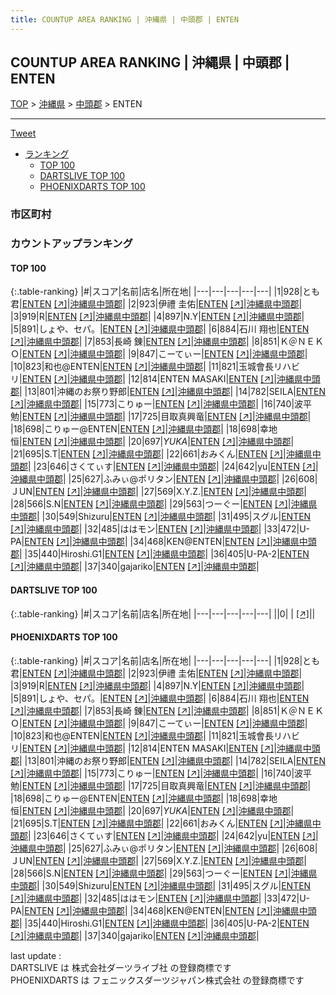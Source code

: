 ```yaml
---
title: COUNTUP AREA RANKING | 沖縄県 | 中頭郡 | ENTEN
---
```

## COUNTUP AREA RANKING | 沖縄県 | 中頭郡 | ENTEN

[TOP](/darts/rank/) > [沖縄県](/darts/rank/沖縄県/) > [中頭郡](/darts/rank/沖縄県/中頭郡/) > ENTEN

___

<a href="https://twitter.com/share?ref_src=twsrc%5Etfw" data-text="COUNTUP AREA RANKING | 沖縄県中頭郡ENTEN" class="twitter-share-button" data-hashtags="DARTSLIVE,PHOENIXDARTS,darts,ダーツ" data-show-count="false">Tweet</a>

* [ランキング](#カウントアップランキング)
    * [TOP 100](#top-100)
    * [DARTSLIVE TOP 100](#dartslive-top-100)
    * [PHOENIXDARTS TOP 100](#phoenixdarts-top-100)

### 市区町村

<ul>

</ul>

### カウントアップランキング

#### TOP 100



{:.table-ranking}
|#|スコア|名前|店名|所在地|
|---|---|---|---|---|
|1|928|<span class="rank-name-pd">とも君</span>|<a href="/darts/rank/shops/9469.html">ENTEN</a> <a href="https://vs.phoenixdarts.com/jp/shop/shopDetailInfo/s_9469?s_seq=9469">[↗]</a>|<a href="/darts/rank/沖縄県/中頭郡">沖縄県中頭郡</a>|
|2|923|<span class="rank-name-pd">伊禮 圭佑</span>|<a href="/darts/rank/shops/9469.html">ENTEN</a> <a href="https://vs.phoenixdarts.com/jp/shop/shopDetailInfo/s_9469?s_seq=9469">[↗]</a>|<a href="/darts/rank/沖縄県/中頭郡">沖縄県中頭郡</a>|
|3|919|<span class="rank-name-pd">R</span>|<a href="/darts/rank/shops/9469.html">ENTEN</a> <a href="https://vs.phoenixdarts.com/jp/shop/shopDetailInfo/s_9469?s_seq=9469">[↗]</a>|<a href="/darts/rank/沖縄県/中頭郡">沖縄県中頭郡</a>|
|4|897|<span class="rank-name-pd">N.Y</span>|<a href="/darts/rank/shops/9469.html">ENTEN</a> <a href="https://vs.phoenixdarts.com/jp/shop/shopDetailInfo/s_9469?s_seq=9469">[↗]</a>|<a href="/darts/rank/沖縄県/中頭郡">沖縄県中頭郡</a>|
|5|891|<span class="rank-name-pd">しょや、セパ。</span>|<a href="/darts/rank/shops/9469.html">ENTEN</a> <a href="https://vs.phoenixdarts.com/jp/shop/shopDetailInfo/s_9469?s_seq=9469">[↗]</a>|<a href="/darts/rank/沖縄県/中頭郡">沖縄県中頭郡</a>|
|6|884|<span class="rank-name-pd">石川 翔也</span>|<a href="/darts/rank/shops/9469.html">ENTEN</a> <a href="https://vs.phoenixdarts.com/jp/shop/shopDetailInfo/s_9469?s_seq=9469">[↗]</a>|<a href="/darts/rank/沖縄県/中頭郡">沖縄県中頭郡</a>|
|7|853|<span class="rank-name-pd">長崎 錬</span>|<a href="/darts/rank/shops/9469.html">ENTEN</a> <a href="https://vs.phoenixdarts.com/jp/shop/shopDetailInfo/s_9469?s_seq=9469">[↗]</a>|<a href="/darts/rank/沖縄県/中頭郡">沖縄県中頭郡</a>|
|8|851|<span class="rank-name-pd">Ｋ＠ＮＥＫＯ</span>|<a href="/darts/rank/shops/9469.html">ENTEN</a> <a href="https://vs.phoenixdarts.com/jp/shop/shopDetailInfo/s_9469?s_seq=9469">[↗]</a>|<a href="/darts/rank/沖縄県/中頭郡">沖縄県中頭郡</a>|
|9|847|<span class="rank-name-pd">こーてぃー</span>|<a href="/darts/rank/shops/9469.html">ENTEN</a> <a href="https://vs.phoenixdarts.com/jp/shop/shopDetailInfo/s_9469?s_seq=9469">[↗]</a>|<a href="/darts/rank/沖縄県/中頭郡">沖縄県中頭郡</a>|
|10|823|<span class="rank-name-pd">和也@ENTEN</span>|<a href="/darts/rank/shops/9469.html">ENTEN</a> <a href="https://vs.phoenixdarts.com/jp/shop/shopDetailInfo/s_9469?s_seq=9469">[↗]</a>|<a href="/darts/rank/沖縄県/中頭郡">沖縄県中頭郡</a>|
|11|821|<span class="rank-name-pd">玉城會長リハビリ</span>|<a href="/darts/rank/shops/9469.html">ENTEN</a> <a href="https://vs.phoenixdarts.com/jp/shop/shopDetailInfo/s_9469?s_seq=9469">[↗]</a>|<a href="/darts/rank/沖縄県/中頭郡">沖縄県中頭郡</a>|
|12|814|<span class="rank-name-pd">ENTEN MASAKI</span>|<a href="/darts/rank/shops/9469.html">ENTEN</a> <a href="https://vs.phoenixdarts.com/jp/shop/shopDetailInfo/s_9469?s_seq=9469">[↗]</a>|<a href="/darts/rank/沖縄県/中頭郡">沖縄県中頭郡</a>|
|13|801|<span class="rank-name-pd">沖縄のお祭り野郎</span>|<a href="/darts/rank/shops/9469.html">ENTEN</a> <a href="https://vs.phoenixdarts.com/jp/shop/shopDetailInfo/s_9469?s_seq=9469">[↗]</a>|<a href="/darts/rank/沖縄県/中頭郡">沖縄県中頭郡</a>|
|14|782|<span class="rank-name-pd">SEILA</span>|<a href="/darts/rank/shops/9469.html">ENTEN</a> <a href="https://vs.phoenixdarts.com/jp/shop/shopDetailInfo/s_9469?s_seq=9469">[↗]</a>|<a href="/darts/rank/沖縄県/中頭郡">沖縄県中頭郡</a>|
|15|773|<span class="rank-name-pd">こりゅー</span>|<a href="/darts/rank/shops/9469.html">ENTEN</a> <a href="https://vs.phoenixdarts.com/jp/shop/shopDetailInfo/s_9469?s_seq=9469">[↗]</a>|<a href="/darts/rank/沖縄県/中頭郡">沖縄県中頭郡</a>|
|16|740|<span class="rank-name-pd">波平勉</span>|<a href="/darts/rank/shops/9469.html">ENTEN</a> <a href="https://vs.phoenixdarts.com/jp/shop/shopDetailInfo/s_9469?s_seq=9469">[↗]</a>|<a href="/darts/rank/沖縄県/中頭郡">沖縄県中頭郡</a>|
|17|725|<span class="rank-name-pd">目取真興竜</span>|<a href="/darts/rank/shops/9469.html">ENTEN</a> <a href="https://vs.phoenixdarts.com/jp/shop/shopDetailInfo/s_9469?s_seq=9469">[↗]</a>|<a href="/darts/rank/沖縄県/中頭郡">沖縄県中頭郡</a>|
|18|698|<span class="rank-name-pd">こりゅー@ENTEN</span>|<a href="/darts/rank/shops/9469.html">ENTEN</a> <a href="https://vs.phoenixdarts.com/jp/shop/shopDetailInfo/s_9469?s_seq=9469">[↗]</a>|<a href="/darts/rank/沖縄県/中頭郡">沖縄県中頭郡</a>|
|18|698|<span class="rank-name-pd">幸地　恒</span>|<a href="/darts/rank/shops/9469.html">ENTEN</a> <a href="https://vs.phoenixdarts.com/jp/shop/shopDetailInfo/s_9469?s_seq=9469">[↗]</a>|<a href="/darts/rank/沖縄県/中頭郡">沖縄県中頭郡</a>|
|20|697|<span class="rank-name-pd">*YUKA*</span>|<a href="/darts/rank/shops/9469.html">ENTEN</a> <a href="https://vs.phoenixdarts.com/jp/shop/shopDetailInfo/s_9469?s_seq=9469">[↗]</a>|<a href="/darts/rank/沖縄県/中頭郡">沖縄県中頭郡</a>|
|21|695|<span class="rank-name-pd">S.T</span>|<a href="/darts/rank/shops/9469.html">ENTEN</a> <a href="https://vs.phoenixdarts.com/jp/shop/shopDetailInfo/s_9469?s_seq=9469">[↗]</a>|<a href="/darts/rank/沖縄県/中頭郡">沖縄県中頭郡</a>|
|22|661|<span class="rank-name-pd">おみくん</span>|<a href="/darts/rank/shops/9469.html">ENTEN</a> <a href="https://vs.phoenixdarts.com/jp/shop/shopDetailInfo/s_9469?s_seq=9469">[↗]</a>|<a href="/darts/rank/沖縄県/中頭郡">沖縄県中頭郡</a>|
|23|646|<span class="rank-name-pd">さくてぃす</span>|<a href="/darts/rank/shops/9469.html">ENTEN</a> <a href="https://vs.phoenixdarts.com/jp/shop/shopDetailInfo/s_9469?s_seq=9469">[↗]</a>|<a href="/darts/rank/沖縄県/中頭郡">沖縄県中頭郡</a>|
|24|642|<span class="rank-name-pd">yu</span>|<a href="/darts/rank/shops/9469.html">ENTEN</a> <a href="https://vs.phoenixdarts.com/jp/shop/shopDetailInfo/s_9469?s_seq=9469">[↗]</a>|<a href="/darts/rank/沖縄県/中頭郡">沖縄県中頭郡</a>|
|25|627|<span class="rank-name-pd">ふみぃ@ポリタン</span>|<a href="/darts/rank/shops/9469.html">ENTEN</a> <a href="https://vs.phoenixdarts.com/jp/shop/shopDetailInfo/s_9469?s_seq=9469">[↗]</a>|<a href="/darts/rank/沖縄県/中頭郡">沖縄県中頭郡</a>|
|26|608|<span class="rank-name-pd">ＪUN</span>|<a href="/darts/rank/shops/9469.html">ENTEN</a> <a href="https://vs.phoenixdarts.com/jp/shop/shopDetailInfo/s_9469?s_seq=9469">[↗]</a>|<a href="/darts/rank/沖縄県/中頭郡">沖縄県中頭郡</a>|
|27|569|<span class="rank-name-pd">X.Y.Z.</span>|<a href="/darts/rank/shops/9469.html">ENTEN</a> <a href="https://vs.phoenixdarts.com/jp/shop/shopDetailInfo/s_9469?s_seq=9469">[↗]</a>|<a href="/darts/rank/沖縄県/中頭郡">沖縄県中頭郡</a>|
|28|566|<span class="rank-name-pd">S.N</span>|<a href="/darts/rank/shops/9469.html">ENTEN</a> <a href="https://vs.phoenixdarts.com/jp/shop/shopDetailInfo/s_9469?s_seq=9469">[↗]</a>|<a href="/darts/rank/沖縄県/中頭郡">沖縄県中頭郡</a>|
|29|563|<span class="rank-name-pd">つーぐー</span>|<a href="/darts/rank/shops/9469.html">ENTEN</a> <a href="https://vs.phoenixdarts.com/jp/shop/shopDetailInfo/s_9469?s_seq=9469">[↗]</a>|<a href="/darts/rank/沖縄県/中頭郡">沖縄県中頭郡</a>|
|30|549|<span class="rank-name-pd">Shizuru</span>|<a href="/darts/rank/shops/9469.html">ENTEN</a> <a href="https://vs.phoenixdarts.com/jp/shop/shopDetailInfo/s_9469?s_seq=9469">[↗]</a>|<a href="/darts/rank/沖縄県/中頭郡">沖縄県中頭郡</a>|
|31|495|<span class="rank-name-pd">スグル</span>|<a href="/darts/rank/shops/9469.html">ENTEN</a> <a href="https://vs.phoenixdarts.com/jp/shop/shopDetailInfo/s_9469?s_seq=9469">[↗]</a>|<a href="/darts/rank/沖縄県/中頭郡">沖縄県中頭郡</a>|
|32|485|<span class="rank-name-pd">ははモン</span>|<a href="/darts/rank/shops/9469.html">ENTEN</a> <a href="https://vs.phoenixdarts.com/jp/shop/shopDetailInfo/s_9469?s_seq=9469">[↗]</a>|<a href="/darts/rank/沖縄県/中頭郡">沖縄県中頭郡</a>|
|33|472|<span class="rank-name-pd">U-PA</span>|<a href="/darts/rank/shops/9469.html">ENTEN</a> <a href="https://vs.phoenixdarts.com/jp/shop/shopDetailInfo/s_9469?s_seq=9469">[↗]</a>|<a href="/darts/rank/沖縄県/中頭郡">沖縄県中頭郡</a>|
|34|468|<span class="rank-name-pd">KEN@ENTEN</span>|<a href="/darts/rank/shops/9469.html">ENTEN</a> <a href="https://vs.phoenixdarts.com/jp/shop/shopDetailInfo/s_9469?s_seq=9469">[↗]</a>|<a href="/darts/rank/沖縄県/中頭郡">沖縄県中頭郡</a>|
|35|440|<span class="rank-name-pd">Hiroshi.G1</span>|<a href="/darts/rank/shops/9469.html">ENTEN</a> <a href="https://vs.phoenixdarts.com/jp/shop/shopDetailInfo/s_9469?s_seq=9469">[↗]</a>|<a href="/darts/rank/沖縄県/中頭郡">沖縄県中頭郡</a>|
|36|405|<span class="rank-name-pd">U-PA-2</span>|<a href="/darts/rank/shops/9469.html">ENTEN</a> <a href="https://vs.phoenixdarts.com/jp/shop/shopDetailInfo/s_9469?s_seq=9469">[↗]</a>|<a href="/darts/rank/沖縄県/中頭郡">沖縄県中頭郡</a>|
|37|340|<span class="rank-name-pd">gajariko</span>|<a href="/darts/rank/shops/9469.html">ENTEN</a> <a href="https://vs.phoenixdarts.com/jp/shop/shopDetailInfo/s_9469?s_seq=9469">[↗]</a>|<a href="/darts/rank/沖縄県/中頭郡">沖縄県中頭郡</a>|


#### DARTSLIVE TOP 100



{:.table-ranking}
|#|スコア|名前|店名|所在地|
|---|---|---|---|---|
||0|<span class="rank-name-dl"> </span>|<a href="/darts/rank/shops/.html"></a> <a href="">[↗]</a>|<a href="/darts/rank//"></a>|


#### PHOENIXDARTS TOP 100



{:.table-ranking}
|#|スコア|名前|店名|所在地|
|---|---|---|---|---|
|1|928|<span class="rank-name-pd">とも君</span>|<a href="/darts/rank/shops/9469.html">ENTEN</a> <a href="https://vs.phoenixdarts.com/jp/shop/shopDetailInfo/s_9469?s_seq=9469">[↗]</a>|<a href="/darts/rank/沖縄県/中頭郡">沖縄県中頭郡</a>|
|2|923|<span class="rank-name-pd">伊禮 圭佑</span>|<a href="/darts/rank/shops/9469.html">ENTEN</a> <a href="https://vs.phoenixdarts.com/jp/shop/shopDetailInfo/s_9469?s_seq=9469">[↗]</a>|<a href="/darts/rank/沖縄県/中頭郡">沖縄県中頭郡</a>|
|3|919|<span class="rank-name-pd">R</span>|<a href="/darts/rank/shops/9469.html">ENTEN</a> <a href="https://vs.phoenixdarts.com/jp/shop/shopDetailInfo/s_9469?s_seq=9469">[↗]</a>|<a href="/darts/rank/沖縄県/中頭郡">沖縄県中頭郡</a>|
|4|897|<span class="rank-name-pd">N.Y</span>|<a href="/darts/rank/shops/9469.html">ENTEN</a> <a href="https://vs.phoenixdarts.com/jp/shop/shopDetailInfo/s_9469?s_seq=9469">[↗]</a>|<a href="/darts/rank/沖縄県/中頭郡">沖縄県中頭郡</a>|
|5|891|<span class="rank-name-pd">しょや、セパ。</span>|<a href="/darts/rank/shops/9469.html">ENTEN</a> <a href="https://vs.phoenixdarts.com/jp/shop/shopDetailInfo/s_9469?s_seq=9469">[↗]</a>|<a href="/darts/rank/沖縄県/中頭郡">沖縄県中頭郡</a>|
|6|884|<span class="rank-name-pd">石川 翔也</span>|<a href="/darts/rank/shops/9469.html">ENTEN</a> <a href="https://vs.phoenixdarts.com/jp/shop/shopDetailInfo/s_9469?s_seq=9469">[↗]</a>|<a href="/darts/rank/沖縄県/中頭郡">沖縄県中頭郡</a>|
|7|853|<span class="rank-name-pd">長崎 錬</span>|<a href="/darts/rank/shops/9469.html">ENTEN</a> <a href="https://vs.phoenixdarts.com/jp/shop/shopDetailInfo/s_9469?s_seq=9469">[↗]</a>|<a href="/darts/rank/沖縄県/中頭郡">沖縄県中頭郡</a>|
|8|851|<span class="rank-name-pd">Ｋ＠ＮＥＫＯ</span>|<a href="/darts/rank/shops/9469.html">ENTEN</a> <a href="https://vs.phoenixdarts.com/jp/shop/shopDetailInfo/s_9469?s_seq=9469">[↗]</a>|<a href="/darts/rank/沖縄県/中頭郡">沖縄県中頭郡</a>|
|9|847|<span class="rank-name-pd">こーてぃー</span>|<a href="/darts/rank/shops/9469.html">ENTEN</a> <a href="https://vs.phoenixdarts.com/jp/shop/shopDetailInfo/s_9469?s_seq=9469">[↗]</a>|<a href="/darts/rank/沖縄県/中頭郡">沖縄県中頭郡</a>|
|10|823|<span class="rank-name-pd">和也@ENTEN</span>|<a href="/darts/rank/shops/9469.html">ENTEN</a> <a href="https://vs.phoenixdarts.com/jp/shop/shopDetailInfo/s_9469?s_seq=9469">[↗]</a>|<a href="/darts/rank/沖縄県/中頭郡">沖縄県中頭郡</a>|
|11|821|<span class="rank-name-pd">玉城會長リハビリ</span>|<a href="/darts/rank/shops/9469.html">ENTEN</a> <a href="https://vs.phoenixdarts.com/jp/shop/shopDetailInfo/s_9469?s_seq=9469">[↗]</a>|<a href="/darts/rank/沖縄県/中頭郡">沖縄県中頭郡</a>|
|12|814|<span class="rank-name-pd">ENTEN MASAKI</span>|<a href="/darts/rank/shops/9469.html">ENTEN</a> <a href="https://vs.phoenixdarts.com/jp/shop/shopDetailInfo/s_9469?s_seq=9469">[↗]</a>|<a href="/darts/rank/沖縄県/中頭郡">沖縄県中頭郡</a>|
|13|801|<span class="rank-name-pd">沖縄のお祭り野郎</span>|<a href="/darts/rank/shops/9469.html">ENTEN</a> <a href="https://vs.phoenixdarts.com/jp/shop/shopDetailInfo/s_9469?s_seq=9469">[↗]</a>|<a href="/darts/rank/沖縄県/中頭郡">沖縄県中頭郡</a>|
|14|782|<span class="rank-name-pd">SEILA</span>|<a href="/darts/rank/shops/9469.html">ENTEN</a> <a href="https://vs.phoenixdarts.com/jp/shop/shopDetailInfo/s_9469?s_seq=9469">[↗]</a>|<a href="/darts/rank/沖縄県/中頭郡">沖縄県中頭郡</a>|
|15|773|<span class="rank-name-pd">こりゅー</span>|<a href="/darts/rank/shops/9469.html">ENTEN</a> <a href="https://vs.phoenixdarts.com/jp/shop/shopDetailInfo/s_9469?s_seq=9469">[↗]</a>|<a href="/darts/rank/沖縄県/中頭郡">沖縄県中頭郡</a>|
|16|740|<span class="rank-name-pd">波平勉</span>|<a href="/darts/rank/shops/9469.html">ENTEN</a> <a href="https://vs.phoenixdarts.com/jp/shop/shopDetailInfo/s_9469?s_seq=9469">[↗]</a>|<a href="/darts/rank/沖縄県/中頭郡">沖縄県中頭郡</a>|
|17|725|<span class="rank-name-pd">目取真興竜</span>|<a href="/darts/rank/shops/9469.html">ENTEN</a> <a href="https://vs.phoenixdarts.com/jp/shop/shopDetailInfo/s_9469?s_seq=9469">[↗]</a>|<a href="/darts/rank/沖縄県/中頭郡">沖縄県中頭郡</a>|
|18|698|<span class="rank-name-pd">こりゅー@ENTEN</span>|<a href="/darts/rank/shops/9469.html">ENTEN</a> <a href="https://vs.phoenixdarts.com/jp/shop/shopDetailInfo/s_9469?s_seq=9469">[↗]</a>|<a href="/darts/rank/沖縄県/中頭郡">沖縄県中頭郡</a>|
|18|698|<span class="rank-name-pd">幸地　恒</span>|<a href="/darts/rank/shops/9469.html">ENTEN</a> <a href="https://vs.phoenixdarts.com/jp/shop/shopDetailInfo/s_9469?s_seq=9469">[↗]</a>|<a href="/darts/rank/沖縄県/中頭郡">沖縄県中頭郡</a>|
|20|697|<span class="rank-name-pd">*YUKA*</span>|<a href="/darts/rank/shops/9469.html">ENTEN</a> <a href="https://vs.phoenixdarts.com/jp/shop/shopDetailInfo/s_9469?s_seq=9469">[↗]</a>|<a href="/darts/rank/沖縄県/中頭郡">沖縄県中頭郡</a>|
|21|695|<span class="rank-name-pd">S.T</span>|<a href="/darts/rank/shops/9469.html">ENTEN</a> <a href="https://vs.phoenixdarts.com/jp/shop/shopDetailInfo/s_9469?s_seq=9469">[↗]</a>|<a href="/darts/rank/沖縄県/中頭郡">沖縄県中頭郡</a>|
|22|661|<span class="rank-name-pd">おみくん</span>|<a href="/darts/rank/shops/9469.html">ENTEN</a> <a href="https://vs.phoenixdarts.com/jp/shop/shopDetailInfo/s_9469?s_seq=9469">[↗]</a>|<a href="/darts/rank/沖縄県/中頭郡">沖縄県中頭郡</a>|
|23|646|<span class="rank-name-pd">さくてぃす</span>|<a href="/darts/rank/shops/9469.html">ENTEN</a> <a href="https://vs.phoenixdarts.com/jp/shop/shopDetailInfo/s_9469?s_seq=9469">[↗]</a>|<a href="/darts/rank/沖縄県/中頭郡">沖縄県中頭郡</a>|
|24|642|<span class="rank-name-pd">yu</span>|<a href="/darts/rank/shops/9469.html">ENTEN</a> <a href="https://vs.phoenixdarts.com/jp/shop/shopDetailInfo/s_9469?s_seq=9469">[↗]</a>|<a href="/darts/rank/沖縄県/中頭郡">沖縄県中頭郡</a>|
|25|627|<span class="rank-name-pd">ふみぃ@ポリタン</span>|<a href="/darts/rank/shops/9469.html">ENTEN</a> <a href="https://vs.phoenixdarts.com/jp/shop/shopDetailInfo/s_9469?s_seq=9469">[↗]</a>|<a href="/darts/rank/沖縄県/中頭郡">沖縄県中頭郡</a>|
|26|608|<span class="rank-name-pd">ＪUN</span>|<a href="/darts/rank/shops/9469.html">ENTEN</a> <a href="https://vs.phoenixdarts.com/jp/shop/shopDetailInfo/s_9469?s_seq=9469">[↗]</a>|<a href="/darts/rank/沖縄県/中頭郡">沖縄県中頭郡</a>|
|27|569|<span class="rank-name-pd">X.Y.Z.</span>|<a href="/darts/rank/shops/9469.html">ENTEN</a> <a href="https://vs.phoenixdarts.com/jp/shop/shopDetailInfo/s_9469?s_seq=9469">[↗]</a>|<a href="/darts/rank/沖縄県/中頭郡">沖縄県中頭郡</a>|
|28|566|<span class="rank-name-pd">S.N</span>|<a href="/darts/rank/shops/9469.html">ENTEN</a> <a href="https://vs.phoenixdarts.com/jp/shop/shopDetailInfo/s_9469?s_seq=9469">[↗]</a>|<a href="/darts/rank/沖縄県/中頭郡">沖縄県中頭郡</a>|
|29|563|<span class="rank-name-pd">つーぐー</span>|<a href="/darts/rank/shops/9469.html">ENTEN</a> <a href="https://vs.phoenixdarts.com/jp/shop/shopDetailInfo/s_9469?s_seq=9469">[↗]</a>|<a href="/darts/rank/沖縄県/中頭郡">沖縄県中頭郡</a>|
|30|549|<span class="rank-name-pd">Shizuru</span>|<a href="/darts/rank/shops/9469.html">ENTEN</a> <a href="https://vs.phoenixdarts.com/jp/shop/shopDetailInfo/s_9469?s_seq=9469">[↗]</a>|<a href="/darts/rank/沖縄県/中頭郡">沖縄県中頭郡</a>|
|31|495|<span class="rank-name-pd">スグル</span>|<a href="/darts/rank/shops/9469.html">ENTEN</a> <a href="https://vs.phoenixdarts.com/jp/shop/shopDetailInfo/s_9469?s_seq=9469">[↗]</a>|<a href="/darts/rank/沖縄県/中頭郡">沖縄県中頭郡</a>|
|32|485|<span class="rank-name-pd">ははモン</span>|<a href="/darts/rank/shops/9469.html">ENTEN</a> <a href="https://vs.phoenixdarts.com/jp/shop/shopDetailInfo/s_9469?s_seq=9469">[↗]</a>|<a href="/darts/rank/沖縄県/中頭郡">沖縄県中頭郡</a>|
|33|472|<span class="rank-name-pd">U-PA</span>|<a href="/darts/rank/shops/9469.html">ENTEN</a> <a href="https://vs.phoenixdarts.com/jp/shop/shopDetailInfo/s_9469?s_seq=9469">[↗]</a>|<a href="/darts/rank/沖縄県/中頭郡">沖縄県中頭郡</a>|
|34|468|<span class="rank-name-pd">KEN@ENTEN</span>|<a href="/darts/rank/shops/9469.html">ENTEN</a> <a href="https://vs.phoenixdarts.com/jp/shop/shopDetailInfo/s_9469?s_seq=9469">[↗]</a>|<a href="/darts/rank/沖縄県/中頭郡">沖縄県中頭郡</a>|
|35|440|<span class="rank-name-pd">Hiroshi.G1</span>|<a href="/darts/rank/shops/9469.html">ENTEN</a> <a href="https://vs.phoenixdarts.com/jp/shop/shopDetailInfo/s_9469?s_seq=9469">[↗]</a>|<a href="/darts/rank/沖縄県/中頭郡">沖縄県中頭郡</a>|
|36|405|<span class="rank-name-pd">U-PA-2</span>|<a href="/darts/rank/shops/9469.html">ENTEN</a> <a href="https://vs.phoenixdarts.com/jp/shop/shopDetailInfo/s_9469?s_seq=9469">[↗]</a>|<a href="/darts/rank/沖縄県/中頭郡">沖縄県中頭郡</a>|
|37|340|<span class="rank-name-pd">gajariko</span>|<a href="/darts/rank/shops/9469.html">ENTEN</a> <a href="https://vs.phoenixdarts.com/jp/shop/shopDetailInfo/s_9469?s_seq=9469">[↗]</a>|<a href="/darts/rank/沖縄県/中頭郡">沖縄県中頭郡</a>|


<div class="footer border-top border-gray-light mt-5 pt-3 text-right text-gray">
    last update : <span style="font-weight: italic" id="foot_last_modified"></span><br />
    DARTSLIVE は 株式会社ダーツライブ社 の登録商標です<br />
    PHOENIXDARTS は フェニックスダーツジャパン株式会社 の登録商標です<br />
</div>

<script src="https://cdnjs.cloudflare.com/ajax/libs/jquery.tablesorter/2.31.3/js/jquery.tablesorter.min.js" integrity="sha512-qzgd5cYSZcosqpzpn7zF2ZId8f/8CHmFKZ8j7mU4OUXTNRd5g+ZHBPsgKEwoqxCtdQvExE5LprwwPAgoicguNg==" crossorigin="anonymous" referrerpolicy="no-referrer"></script>
<link rel="stylesheet" href="https://cdnjs.cloudflare.com/ajax/libs/jquery.tablesorter/2.31.3/css/theme.default.min.css" integrity="sha512-wghhOJkjQX0Lh3NSWvNKeZ0ZpNn+SPVXX1Qyc9OCaogADktxrBiBdKGDoqVUOyhStvMBmJQ8ZdMHiR3wuEq8+w==" crossorigin="anonymous" referrerpolicy="no-referrer" />
<script>
$(function() {
    $(".table-ranking").tablesorter({sortList:[[0, 0]]});
    $("#foot_last_modified").text(formatDate(new Date(document.lastModified), 'yyyy-MM-dd HH:mm:ss'));
});
</script>

<script async src="https://platform.twitter.com/widgets.js" charset="utf-8"></script>